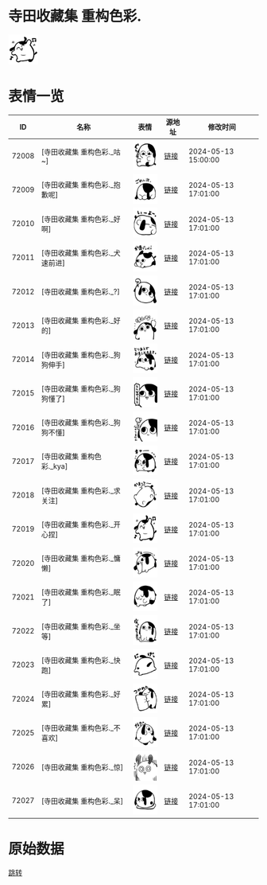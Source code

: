# 寺田收藏集 重构色彩.

<img src="./cover.png" height="60" alt="cover" />

# 表情一览

|ID|名称|表情|源地址|修改时间|
|----|----|----|----|----|
|72008|[寺田收藏集 重构色彩._咕~]|<img src="./pic/072008_%5B寺田收藏集 重构色彩._咕~%5D.png" height="60" alt="咕~"/>|[链接](https://i0.hdslb.com/bfs/garb/b46e1aa1e1b239cd62b6ed99865f6542edc728e0.png)|2024-05-13 15:00:00|
|72009|[寺田收藏集 重构色彩._抱歉呢]|<img src="./pic/072009_%5B寺田收藏集 重构色彩._抱歉呢%5D.png" height="60" alt="抱歉呢"/>|[链接](https://i0.hdslb.com/bfs/garb/15283d5c8be4976ffbe8910de86b8242abe047c2.png)|2024-05-13 17:01:00|
|72010|[寺田收藏集 重构色彩._好啊]|<img src="./pic/072010_%5B寺田收藏集 重构色彩._好啊%5D.png" height="60" alt="好啊"/>|[链接](https://i0.hdslb.com/bfs/garb/02b85f4e36bbbed52ce4b7942a16877ae7647271.png)|2024-05-13 17:01:00|
|72011|[寺田收藏集 重构色彩._犬速前进]|<img src="./pic/072011_%5B寺田收藏集 重构色彩._犬速前进%5D.png" height="60" alt="犬速前进"/>|[链接](https://i0.hdslb.com/bfs/garb/97783812c850bfe438a9b91e48746108818eb480.png)|2024-05-13 17:01:00|
|72012|[寺田收藏集 重构色彩._?]|<img src="./pic/072012_%5B寺田收藏集 重构色彩.__%5D.png" height="60" alt="?"/>|[链接](https://i0.hdslb.com/bfs/garb/492527ccff6e8d3e1a5bde16e0381a6cff61967a.png)|2024-05-13 17:01:00|
|72013|[寺田收藏集 重构色彩._好的]|<img src="./pic/072013_%5B寺田收藏集 重构色彩._好的%5D.png" height="60" alt="好的"/>|[链接](https://i0.hdslb.com/bfs/garb/143aa272e6e8abb72044574db508a8f1532235a1.png)|2024-05-13 17:01:00|
|72014|[寺田收藏集 重构色彩._狗狗伸手]|<img src="./pic/072014_%5B寺田收藏集 重构色彩._狗狗伸手%5D.png" height="60" alt="狗狗伸手"/>|[链接](https://i0.hdslb.com/bfs/garb/1498babdd8545271cd8694c932a973995f09a0e9.png)|2024-05-13 17:01:00|
|72015|[寺田收藏集 重构色彩._狗狗懂了]|<img src="./pic/072015_%5B寺田收藏集 重构色彩._狗狗懂了%5D.png" height="60" alt="狗狗懂了"/>|[链接](https://i0.hdslb.com/bfs/garb/693d0ea7e039c4239da0c51c9cbda515de8288fc.png)|2024-05-13 17:01:00|
|72016|[寺田收藏集 重构色彩._狗狗不懂]|<img src="./pic/072016_%5B寺田收藏集 重构色彩._狗狗不懂%5D.png" height="60" alt="狗狗不懂"/>|[链接](https://i0.hdslb.com/bfs/garb/be7ec8a179ad2dc98b71ddfe8078b37e7d19f80b.png)|2024-05-13 17:01:00|
|72017|[寺田收藏集 重构色彩._kya]|<img src="./pic/072017_%5B寺田收藏集 重构色彩._kya%5D.png" height="60" alt="kya"/>|[链接](https://i0.hdslb.com/bfs/garb/2df6fc17fd90a3dfe708ec40d0e005c2b2596c33.png)|2024-05-13 17:01:00|
|72018|[寺田收藏集 重构色彩._求关注]|<img src="./pic/072018_%5B寺田收藏集 重构色彩._求关注%5D.png" height="60" alt="求关注"/>|[链接](https://i0.hdslb.com/bfs/garb/991a8a089e376b44ccd92fa030742388950a3c3f.png)|2024-05-13 17:01:00|
|72019|[寺田收藏集 重构色彩._开心捏]|<img src="./pic/072019_%5B寺田收藏集 重构色彩._开心捏%5D.png" height="60" alt="开心捏"/>|[链接](https://i0.hdslb.com/bfs/garb/5770e10ebac320c2d88d22640ccb6f7c8e14e100.png)|2024-05-13 17:01:00|
|72020|[寺田收藏集 重构色彩._慵懒]|<img src="./pic/072020_%5B寺田收藏集 重构色彩._慵懒%5D.png" height="60" alt="慵懒"/>|[链接](https://i0.hdslb.com/bfs/garb/18d87a085a2db7096c45bea10ee516d3d7a667f7.png)|2024-05-13 17:01:00|
|72021|[寺田收藏集 重构色彩._眠了]|<img src="./pic/072021_%5B寺田收藏集 重构色彩._眠了%5D.png" height="60" alt="眠了"/>|[链接](https://i0.hdslb.com/bfs/garb/dc4e3d2077456d474966f46bb3ee1e070238f385.png)|2024-05-13 17:01:00|
|72022|[寺田收藏集 重构色彩._坐等]|<img src="./pic/072022_%5B寺田收藏集 重构色彩._坐等%5D.png" height="60" alt="坐等"/>|[链接](https://i0.hdslb.com/bfs/garb/debc519e9c362987d95a852bf5f6c27b57e94484.png)|2024-05-13 17:01:00|
|72023|[寺田收藏集 重构色彩._快跑]|<img src="./pic/072023_%5B寺田收藏集 重构色彩._快跑%5D.png" height="60" alt="快跑"/>|[链接](https://i0.hdslb.com/bfs/garb/e6007365ca884d506b310cd30d6a5154e3652ea9.png)|2024-05-13 17:01:00|
|72024|[寺田收藏集 重构色彩._好累]|<img src="./pic/072024_%5B寺田收藏集 重构色彩._好累%5D.png" height="60" alt="好累"/>|[链接](https://i0.hdslb.com/bfs/garb/206a5de88a6aeaca175cd0828eaf6af9bc47ea91.png)|2024-05-13 17:01:00|
|72025|[寺田收藏集 重构色彩._不喜欢]|<img src="./pic/072025_%5B寺田收藏集 重构色彩._不喜欢%5D.png" height="60" alt="不喜欢"/>|[链接](https://i0.hdslb.com/bfs/garb/306e91d945650322aceaea39b7eeacd67aa42d12.png)|2024-05-13 17:01:00|
|72026|[寺田收藏集 重构色彩._惊]|<img src="./pic/072026_%5B寺田收藏集 重构色彩._惊%5D.png" height="60" alt="惊"/>|[链接](https://i0.hdslb.com/bfs/garb/73e668a4bd33df8ab35b8a9d6cbf3ad338636c56.png)|2024-05-13 17:01:00|
|72027|[寺田收藏集 重构色彩._呆]|<img src="./pic/072027_%5B寺田收藏集 重构色彩._呆%5D.png" height="60" alt="呆"/>|[链接](https://i0.hdslb.com/bfs/garb/fe67bf596e66c112a29333d7f1a03b71f4fe5a28.png)|2024-05-13 17:01:00|

# 原始数据

[跳转](./raw.json)

